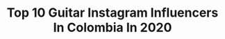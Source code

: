 ---
title: Top 10 Guitar Instagram Influencers In Colombia In 2020
description: >-
  Find top guitar Instagram influencers in Colombia in 2020. Most popular hashtags: #guitar #tbt #energia #video.
platform: Instagram
profiles:
  - username: "tobytobon"
    fullname: >-
      Toby Tobon
    location: "Colombia"
    followers: 31304
    engagement: 577
    commentsToLikes: 0.037457
    id: ck6u9983mw7fm0j71cvpetyxl
    verified: false
    hashtags: "#ceremonial, #raices, #guitarplayer, #loqueesmejorsinti"
  - username: "wills_music"
    fullname: >-
      Wills ⚡
    location: "Colombia"
    followers: 7386
    engagement: 831
    commentsToLikes: 0.053332
    id: ck139x63unkfl0i19cnzv9ebn
    verified: false
    hashtags: "#musicians, #concalma, #izmir, #jacket"
  - username: "sergioflecken"
    fullname: >-
      Sergio Martín Flecken
    location: "Colombia"
    followers: 5678
    engagement: 629
    commentsToLikes: 0.034366
    id: ck8sykxh2l4ug0j78ryk5nvzg
    verified: false
    hashtags: "#postugram101, #bluesdiminished, #loqueesnuestro, #verdequetequieronorte"
  - username: "davegiraldo"
    fullname: >-
      DAVE GIRALDO
    location: "Colombia"
    followers: 25866
    engagement: 1117
    commentsToLikes: 0.110517
    id: ck5cge3tfont30i11yugcnh0g
    verified: false
    hashtags: "#tour, #gibson, #pickupmusic, #gospelguitar"
  - username: "genogamez"
    fullname: >-
      Geño Gamez🎸
    location: "Colombia"
    followers: 74299
    engagement: 156
    commentsToLikes: 0.040790
    id: ck5qd7qqju8aj0i11q4kbbw7y
    verified: false
    hashtags: "#juanchorois, #qu, #losgigantes, #sanjuan"
  - username: "prsandres"
    fullname: >-
      Andres Castro
    location: "Colombia"
    followers: 6331
    engagement: 775
    commentsToLikes: 0.038881
    id: ckaorqve3ockc0i7886ozovv8
    verified: false
    hashtags: "#guitarpedals, #diosmecuida, #guitareffects, #guitarist"
  - username: "zak_ospina"
    fullname: >-
      isaac ospina o
    location: "Colombia"
    followers: 3078
    engagement: 1118
    commentsToLikes: 0.074557
    id: ck5zjixbshodp0i14o0cd2jeb
    verified: false
    hashtags: "#stayathome, #sprayart, #voxcorpuscrew, #pasteup"
  - username: "stevie2791"
    fullname: >-
      Stevie Sánchez
    location: "Colombia"
    followers: 23859
    engagement: 338
    commentsToLikes: 0.010002
    id: ck15ulfr6nrf10i1999m7fo6l
    verified: false
    hashtags: "#chops, #supresenciabandencasa, #subapresente, #quieroplaya"
  - username: "andresf.meza"
    fullname: >-
      Andres Meza "El Burro" 🐴
    location: "Colombia"
    followers: 5913
    engagement: 453
    commentsToLikes: 0.030755
    id: ck5zvroq14svo0i140hz7w1pd
    verified: false
    hashtags: "#steviewonder, #concert, #sing, #recordingstudio"
  - username: "geogymills"
    fullname: >-
      Geogy Mills
    location: "Colombia"
    followers: 31791
    engagement: 638
    commentsToLikes: 0.105406
    id: ck6u99adaw7vd0j71ke0h4f02
    verified: false
    hashtags: "#wonderboom2, #memphis, #srv, #moneyfornothing"
---